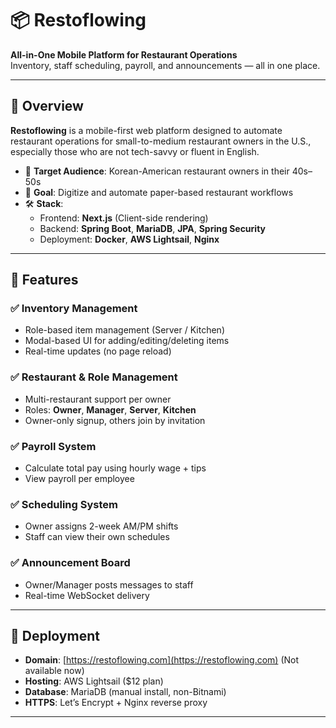 # 📦 Restoflowing

**All-in-One Mobile Platform for Restaurant Operations**  
Inventory, staff scheduling, payroll, and announcements — all in one place.

---

## 🧩 Overview

**Restoflowing** is a mobile-first web platform designed to automate restaurant operations for small-to-medium restaurant owners in the U.S., especially those who are not tech-savvy or fluent in English.

- 👥 **Target Audience**: Korean-American restaurant owners in their 40s–50s
- 🎯 **Goal**: Digitize and automate paper-based restaurant workflows
- 🛠 **Stack**:
	- Frontend: **Next.js** (Client-side rendering)
	- Backend: **Spring Boot**, **MariaDB**, **JPA**, **Spring Security**
	- Deployment: **Docker**, **AWS Lightsail**, **Nginx**

---

## 🔑 Features

### ✅ Inventory Management
- Role-based item management (Server / Kitchen)
- Modal-based UI for adding/editing/deleting items
- Real-time updates (no page reload)

### ✅ Restaurant & Role Management
- Multi-restaurant support per owner
- Roles: **Owner**, **Manager**, **Server**, **Kitchen**
- Owner-only signup, others join by invitation

### ✅ Payroll System
- Calculate total pay using hourly wage + tips
- View payroll per employee

### ✅ Scheduling System
- Owner assigns 2-week AM/PM shifts
- Staff can view their own schedules

### ✅ Announcement Board
- Owner/Manager posts messages to staff
- Real-time WebSocket delivery


---

## 🚀 Deployment

- **Domain**: [https://restoflowing.com](https://restoflowing.com) (Not available now)
- **Hosting**: AWS Lightsail ($12 plan)
- **Database**: MariaDB (manual install, non-Bitnami)
- **HTTPS**: Let’s Encrypt + Nginx reverse proxy

---

